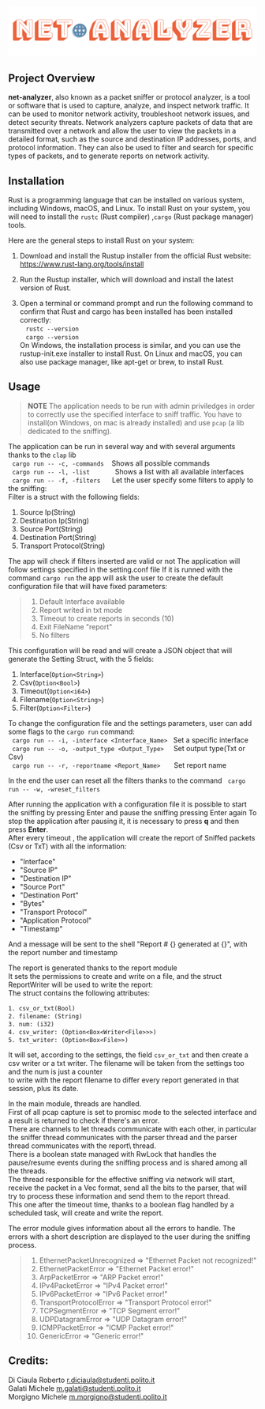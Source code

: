 ![](logo.png "prj_name")

## Project Overview

**net-analyzer**, also known as a packet sniffer or protocol analyzer, is a tool or software that is used to capture, analyze, and inspect network traffic. It can be used to monitor network activity, troubleshoot network issues, and detect security threats. Network analyzers capture packets of data that are transmitted over a network and allow the user to view the packets in a detailed format, such as the source and destination IP addresses, ports, and protocol information. They can also be used to filter and search for specific types of packets, and to generate reports on network activity.

## Installation

Rust is a programming language that can be installed on various system, including Windows, macOS, and Linux.
To install Rust on your system, you will need to install the `rustc` (Rust compiler) ,`cargo` (Rust package manager) tools.

Here are the general steps to install Rust on your system:

1. Download and install the Rustup installer from the official Rust website: https://www.rust-lang.org/tools/install
2. Run the Rustup installer, which will download and install the latest version of Rust.

3. Open a terminal or command prompt and run the following command to confirm that Rust and cargo has been installed has been installed correctly:\
      `rustc --version`\
      `cargo --version`\
   On Windows, the installation process is similar, and you can use the rustup-init.exe installer to install Rust. On Linux and macOS, you can also use package manager, like apt-get or brew, to install Rust.

## Usage

> **NOTE**
> The application needs to be run with admin priviledges in order to correctly use the specified interface to sniff traffic.
> You have to install(on Windows, on mac is already installed) and use `pcap` (a lib dedicated to the sniffing).

The application can be run in several way and with several arguments thanks to the `clap` lib\
  `cargo run -- -c, -commands`    Shows all possible commands\
  `cargo run -- -l, -list`             Shows a list with all available interfaces\
  `cargo run -- -f, -filters`      Let the user specify some filters to apply to the sniffing:\
Filter is a struct with the following fields:

1. Source Ip(String)
2. Destination Ip(String)
3. Source Port(String)
4. Destination Port(String)
5. Transport Protocol(String)

The app will check if filters inserted are valid or not
The application will follow settings specified in the setting.conf file
If it is runned with the command `cargo run` the app will ask the user to create the default configuration file that will have fixed parameters:

>1. Default Interface available
>2. Report writed in txt mode
>3. Timeout to create reports in seconds (10)
>4. Exit FileName "report"
>5. No filters

This configuration will be read and will create a JSON object that will generate the Setting Struct, with the 5 fields:

1. Interface(`Option<String>`)
2. Csv(`Option<Bool>`)
3. Timeout(`Option<i64>`)
4. Filename(`Option<String>`)
5. Filter(`Option<Filter>`)

To change the configuration file and the settings parameters, user can add some flags to the `cargo run` command:\
  `cargo run -- -i, -interface <Interface_Name>`   Set a specific interface\
  `cargo run -- -o, -output_type <Output_Type>`     Set output type(Txt or Csv)\
  `cargo run -- -r, -reportname <Report_Name>`       Set report name

In the end the user can reset all the filters thanks to the command   `cargo run -- -w, -wreset_filters`

After running the application with a configuration file it is possible to start the sniffing by pressing Enter and pause the sniffing pressing Enter again
To stop the application after pausing it, it is necessary to press **q** and then press **Enter**.\
After every timeout , the application will create the report of Sniffed packets (Csv or TxT) with all the information:
- "Interface"
- "Source IP"
- "Destination IP"
- "Source Port"
- "Destination Port"
- "Bytes"
- "Transport Protocol"
- "Application Protocol"
- "Timestamp"

And a message will be sent to the shell "Report # {} generated at {}", with the report number and timestamp

The report is generated thanks to the report module\
It sets the permissions to create and write on a file, and the struct ReportWriter will be used to write the report:\
The struct contains the following attributes:
```
1. csv_or_txt(Bool)
2. filename: (String)
3. num: (i32)
4. csv_writer: (Option<Box<Writer<File>>>)
5. txt_writer: (Option<Box<File>>)
```

It will set, according to the settings, the field `csv_or_txt` and then create a csv writer or a txt writer. The filename will be taken from the settings too and the num is just a counter\
to write with the report filename to differ every report generated in that session, plus its date.

In the main module, threads are handled.\
First of all pcap capture is set to promisc mode to the selected interface and a result is returned to check if there's an error.\
There are channels to let threads communicate with each other, in particular the sniffer thread communicates with the parser thread and the parser thread communicates with the report\ thread.\
There is a boolean state managed with RwLock that handles the pause/resume events during the sniffing process and is shared among all the threads.\
The thread responsible for the effective sniffing via network will start, receive the packet in a Vec<u8> format, send all the bits to the parser, that will try to process these information and send them to the report thread.\
This one after the timeout time, thanks to a boolean flag handled by a scheduled task, will create and write the report.

The error module gives information about all the errors to handle. The errors with a short description are displayed to the user during the sniffing process.

>1. EthernetPacketUnrecognized => "Ethernet Packet not recognized!"
>2. EthernetPacketError => "Ethernet Packet error!"
>3. ArpPacketError => "ARP Packet error!"
>4. IPv4PacketError => "IPv4 Packet error!"
>5. IPv6PacketError => "IPv6 Packet error!"
>6. TransportProtocolError => "Transport Protocol error!"
>7. TCPSegmentError => "TCP Segment error!"
>8. UDPDatagramError => "UDP Datagram error!"
>9. ICMPPacketError => "ICMP Packet error!"
>10. GenericError => "Generic error!"

## Credits:
Di Ciaula Roberto <r.diciaula@studenti.polito.it>\
Galati Michele <m.galati@studenti.polito.it>\
Morgigno Michele <m.morgigno@studenti.polito.it>